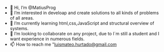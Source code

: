 - 👋 Hi, I’m @MatiusProg
- 👀 I’m interested in develoap and create solutions to all kinds of problems of all areas.
- 🌱 I’m currently learning html,css,JavaScript and structural overview of systems.
- 💞️ I’m looking to collaborate on any project, due to I´m still a student and I want experience in numerous fields.
- 📫 How to reach me "luismateo.hurtado@gmail.com
